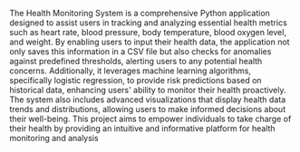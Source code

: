 The Health Monitoring System is a comprehensive Python application designed to assist users in tracking and analyzing essential health metrics such as heart rate, blood pressure, body temperature, blood oxygen level, and weight. By enabling users to input their health data, the application not only saves this information in a CSV file but also checks for anomalies against predefined thresholds, alerting users to any potential health concerns. Additionally, it leverages machine learning algorithms, specifically logistic regression, to provide risk predictions based on historical data, enhancing users' ability to monitor their health proactively. The system also includes advanced visualizations that display health data trends and distributions, allowing users to make informed decisions about their well-being. This project aims to empower individuals to take charge of their health by providing an intuitive and informative platform for health monitoring and analysis
